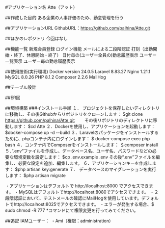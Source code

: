 #アプリケーション名
Atte（アット）
 
##作成した目的
ある企業の人事評価のため、勤怠管理を行う

##アプリケーションURL
GithubURL：https://github.com/palhina/Atte.git

##ほかのレポジトリ
今回はなし

##機能一覧
新規会員登録
ログイン機能
メールによる二段階認証
打刻（出勤開始・終了、休憩開始・終了）
日付毎の(ユーザー全員の)勤怠履歴表示
ユーザー一覧表示
ユーザー毎の勤怠履歴表示

##使用技術(実行環境)
Docker version 24.0.5
Laravel 8.83.27
Nginx 1.21.1
MySQL 8.0.26
PHP 8.1.2
Composer 2.2.6
MailHog

##テーブル設計
 
##ER図
 

##環境構築
###インストール手順
１．	プロジェクトを保存したいディレクトリに移動し、その後Githubからリポジトリをクローンします：
$git clone https://github.com/palhina/Atte.git
　　その後リポジトリのディレクトリに移動します：
$cd Atte
２．Dockerを使用し、アプリケーションを起動します：
	$docker-compose up -d --build
３．Laravelのパッケージをインストールするために、phpコンテナ内にログインします：
	$ docker-compose exec php bash
４．コンテナ内でComposerをインストールします：
	＄composer install
５．”.env”ファイルを作成し、データベース名、ユーザ名、パスワードなどの必要な環境変数を設定します：
	$cp .env.example .env
その後“.env”ファイルを編集し、必要な設定を追加、編集します。
６．アプリケーションキーを作成します：
$php artisan key:generate
７．	データベースのマイグレーションを実行します：
$php artisan migrate

・アプリケーションはデフォルトで http://localhost:8000 でアクセスできます。
・MySQLはデフォルトでhttp://localhost:8080でアクセスできます。
・２段階認証において、テストメールの確認にMailHogを使用しています。デフォルトでhttp://localhost:8025でアクセスできます。
・エラーが発生する場合、$ sudo chmod -R 777 *コマンドにて権限変更を行ってみてください。

##追記
IAMユーザー：
・Ami（権限：administration）
